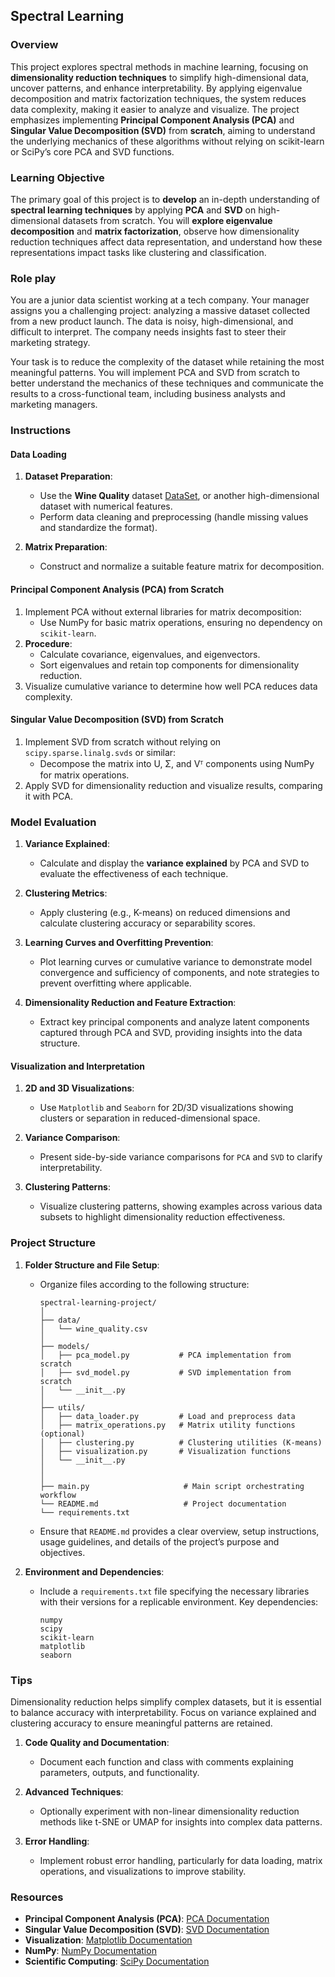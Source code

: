 ## Spectral Learning

### Overview

This project explores spectral methods in machine learning, focusing on **dimensionality reduction techniques** to simplify high-dimensional data, uncover patterns, and enhance interpretability. By applying eigenvalue decomposition and matrix factorization techniques, the system reduces data complexity, making it easier to analyze and visualize. The project emphasizes implementing **Principal Component Analysis (PCA)** and **Singular Value Decomposition (SVD)** from **scratch**, aiming to understand the underlying mechanics of these algorithms without relying on scikit-learn or SciPy’s core PCA and SVD functions.

### Learning Objective

The primary goal of this project is to **develop** an in-depth understanding of **spectral learning techniques** by applying **PCA** and **SVD** on high-dimensional datasets from scratch. You will **explore eigenvalue decomposition** and **matrix factorization**, observe how dimensionality reduction techniques affect data representation, and understand how these representations impact tasks like clustering and classification.

### Role play

You are a junior data scientist working at a tech company. Your manager assigns you a challenging project: analyzing a massive dataset collected from a new product launch. The data is noisy, high-dimensional, and difficult to interpret. The company needs insights fast to steer their marketing strategy.

Your task is to reduce the complexity of the dataset while retaining the most meaningful patterns. You will implement PCA and SVD from scratch to better understand the mechanics of these techniques and communicate the results to a cross-functional team, including business analysts and marketing managers.

### Instructions

#### Data Loading

1. **Dataset Preparation**:

   - Use the **Wine Quality** dataset [DataSet](https://archive.ics.uci.edu/dataset/186/wine+quality), or another high-dimensional dataset with numerical features.
   - Perform data cleaning and preprocessing (handle missing values and standardize the format).

2. **Matrix Preparation**:
   - Construct and normalize a suitable feature matrix for decomposition.

#### Principal Component Analysis (PCA) from Scratch

1. Implement PCA without external libraries for matrix decomposition:
   - Use NumPy for basic matrix operations, ensuring no dependency on `scikit-learn`.
2. **Procedure**:
   - Calculate covariance, eigenvalues, and eigenvectors.
   - Sort eigenvalues and retain top components for dimensionality reduction.
3. Visualize cumulative variance to determine how well PCA reduces data complexity.

#### Singular Value Decomposition (SVD) from Scratch

1. Implement SVD from scratch without relying on `scipy.sparse.linalg.svds` or similar:
   - Decompose the matrix into U, Σ, and Vᵀ components using NumPy for matrix operations.
2. Apply SVD for dimensionality reduction and visualize results, comparing it with PCA.

### Model Evaluation

1. **Variance Explained**:

   - Calculate and display the **variance explained** by PCA and SVD to evaluate the effectiveness of each technique.

2. **Clustering Metrics**:

   - Apply clustering (e.g., K-means) on reduced dimensions and calculate clustering accuracy or separability scores.

3. **Learning Curves and Overfitting Prevention**:

   - Plot learning curves or cumulative variance to demonstrate model convergence and sufficiency of components, and note strategies to prevent overfitting where applicable.

4. **Dimensionality Reduction and Feature Extraction**:
   - Extract key principal components and analyze latent components captured through PCA and SVD, providing insights into the data structure.

#### Visualization and Interpretation

1. **2D and 3D Visualizations**:

   - Use `Matplotlib` and `Seaborn` for 2D/3D visualizations showing clusters or separation in reduced-dimensional space.

2. **Variance Comparison**:

   - Present side-by-side variance comparisons for `PCA` and `SVD` to clarify interpretability.

3. **Clustering Patterns**:
   - Visualize clustering patterns, showing examples across various data subsets to highlight dimensionality reduction effectiveness.

### Project Structure

1. **Folder Structure and File Setup**:

   - Organize files according to the following structure:
     ```
     spectral-learning-project/
     │
     ├── data/
     │   └── wine_quality.csv
     │
     ├── models/
     │   ├── pca_model.py           # PCA implementation from scratch
     │   ├── svd_model.py           # SVD implementation from scratch
     │   └── __init__.py
     │
     ├── utils/
     │   ├── data_loader.py         # Load and preprocess data
     │   ├── matrix_operations.py   # Matrix utility functions (optional)
     │   ├── clustering.py          # Clustering utilities (K-means)
     │   ├── visualization.py       # Visualization functions
     │   └── __init__.py
     │
     │
     ├── main.py                     # Main script orchestrating workflow
     └── README.md                   # Project documentation
     └── requirements.txt
     ```
   - Ensure that `README.md` provides a clear overview, setup instructions, usage guidelines, and details of the project’s purpose and objectives.

2. **Environment and Dependencies**:
   - Include a `requirements.txt` file specifying the necessary libraries with their versions for a replicable environment. Key dependencies:
     ```plaintext
     numpy
     scipy
     scikit-learn
     matplotlib
     seaborn
     ```

### Tips

Dimensionality reduction helps simplify complex datasets, but it is essential to balance accuracy with interpretability. Focus on variance explained and clustering accuracy to ensure meaningful patterns are retained.

1. **Code Quality and Documentation**:

   - Document each function and class with comments explaining parameters, outputs, and functionality.

2. **Advanced Techniques**:

   - Optionally experiment with non-linear dimensionality reduction methods like t-SNE or UMAP for insights into complex data patterns.

3. **Error Handling**:
   - Implement robust error handling, particularly for data loading, matrix operations, and visualizations to improve stability.

### Resources

- **Principal Component Analysis (PCA)**:
  [PCA Documentation](https://scikit-learn.org/stable/modules/generated/sklearn.decomposition.PCA.html)
- **Singular Value Decomposition (SVD)**:
  [SVD Documentation](https://docs.scipy.org/doc/scipy/reference/generated/scipy.sparse.linalg.svds.html)
- **Visualization**:
  [Matplotlib Documentation](https://matplotlib.org/stable/contents.html)
- **NumPy**:
  [NumPy Documentation](https://numpy.org/doc/stable/)
- **Scientific Computing**:
  [SciPy Documentation](https://docs.scipy.org/doc/scipy/)
